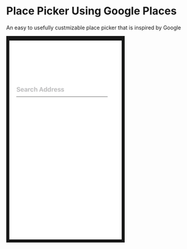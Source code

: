 # Place Picker Using Google Places
An easy to usefully custmizable place picker that is inspired by Google 


![](images/address_search.gif)

